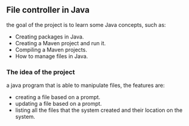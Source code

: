 ## File controller in Java

the goal of the project is to learn some Java concepts, such as:
- Creating packages in Java.
- Creating a Maven project and run it.
- Compiling a Maven projects.
- How to manage files in Java.


### The idea of the project
a java program that is able to manipulate files, the features are:
- creating a file based on a prompt.
- updating a file based on a prompt.
- listing all the files that the system created and their location on the system.
